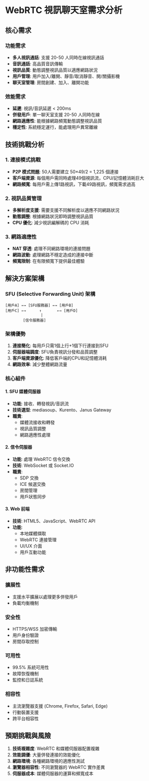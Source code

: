 # WebRTC 視訊聊天室需求分析

## 核心需求

### 功能需求
- **多人視訊通話**: 支援 20-50 人同時在線視訊通話
- **音訊通話**: 高品質音訊傳輸
- **視訊品質**: 動態調整視訊品質以適應網路狀況
- **用戶管理**: 用戶加入/離開、靜音/取消靜音、開/關攝影機
- **聊天室管理**: 房間創建、加入、離開功能

### 效能需求
- **延遲**: 視訊/音訊延遲 < 200ms
- **併發用戶**: 單一聊天室支援 20-50 人同時在線
- **網路適應性**: 能根據網路頻寬動態調整視訊品質
- **穩定性**: 系統穩定運行，能處理用戶異常離線

## 技術挑戰分析

### 1. 連接模式挑戰
- **P2P 模式問題**: 50人需要建立 50×49/2 = 1,225 個連接
- **客戶端資源**: 每個用戶需同時處理49個視訊流，CPU/記憶體消耗巨大
- **網路頻寬**: 每用戶需上傳1路視訊，下載49路視訊，頻寬需求過高

### 2. 視訊品質管理
- **多解析度支援**: 需要支援不同解析度以適應不同網路狀況
- **動態調整**: 根據網路狀況即時調整視訊品質
- **CPU 優化**: 減少視訊編解碼的 CPU 消耗

### 3. 網路適應性
- **NAT 穿透**: 處理不同網路環境的連接問題
- **網路波動**: 處理網路不穩定造成的連接中斷
- **頻寬限制**: 在有限頻寬下提供最佳體驗

## 解決方案架構

### SFU (Selective Forwarding Unit) 架構

```
[用戶A] ←→ [SFU服務器] ←→ [用戶B]
[用戶C] ←→      ↑       ←→ [用戶D]
                |
        [信令服務器]
```

### 架構優勢
1. **連接簡化**: 每用戶只需1個上行+1個下行連接到SFU
2. **伺服器端調度**: SFU負責視訊分發和品質調整
3. **客戶端資源優化**: 降低客戶端的CPU和記憶體消耗
4. **網路效率**: 減少整體網路流量

### 核心組件

#### 1. SFU 媒體伺服器
- **功能**: 接收、轉發視訊/音訊流
- **技術選型**: mediasoup、Kurento、Janus Gateway
- **職責**: 
  - 媒體流接收和轉發
  - 視訊品質調整
  - 網路適應性處理

#### 2. 信令伺服器
- **功能**: 處理 WebRTC 信令交換
- **技術**: WebSocket 或 Socket.IO
- **職責**:
  - SDP 交換
  - ICE 候選交換  
  - 房間管理
  - 用戶狀態同步

#### 3. Web 前端
- **技術**: HTML5、JavaScript、WebRTC API
- **功能**:
  - 本地媒體擷取
  - WebRTC 連接管理
  - UI/UX 介面
  - 用戶互動功能

## 非功能性需求

### 擴展性
- 支援水平擴展以處理更多併發用戶
- 負載均衡機制

### 安全性
- HTTPS/WSS 加密傳輸
- 用戶身份驗證
- 房間存取控制

### 可用性
- 99.5% 系統可用性
- 故障恢復機制
- 監控和日誌系統

### 相容性
- 主流瀏覽器支援 (Chrome, Firefox, Safari, Edge)
- 行動裝置支援
- 跨平台相容性

## 預期挑戰與風險

1. **技術複雜度**: WebRTC 和媒體伺服器配置複雜
2. **效能調優**: 大量併發連接的效能優化
3. **網路環境**: 各種網路環境的適應性測試
4. **瀏覽器相容性**: 不同瀏覽器的 WebRTC 實作差異
5. **伺服器成本**: 媒體伺服器的運算和頻寬成本
